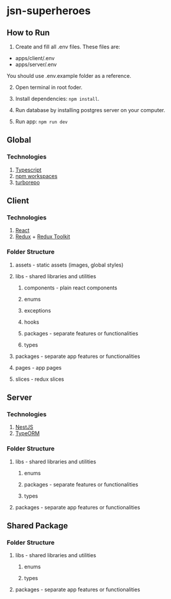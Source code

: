 # jsn-superheroes

## How to Run

1. Create and fill all .env files. These files are:

- apps/client/.env
- apps/server/.env

You should use .env.example folder as a reference.

2. Open terminal in root foder.

3. Install dependencies: `npm install`.

4. Run database by installing postgres server on your computer.

5. Run app: `npm run dev`

## Global

### Technologies

1. [Typescript](https://www.typescriptlang.org/)
2. [npm workspaces](https://docs.npmjs.com/cli/v9/using-npm/workspaces)
3. [turborepo](https://turbo.build/repo/docs)

## Client

### Technologies

1. [React](https://react.dev/)
2. [Redux](https://redux.js.org/) + [Redux Toolkit](https://redux-toolkit.js.org/)

### Folder Structure

1. assets - static assets (images, global styles)
2. libs - shared libraries and utilities

   1. components - plain react components

   2. enums

   3. exceptions

   4. hooks

   5. packages - separate features or functionalities

   6. types

3. packages - separate app features or functionalities
4. pages - app pages
5. slices - redux slices

## Server

### Technologies

1. [NestJS](https://docs.nestjs.com/)
2. [TypeORM](https://typeorm.io/)

### Folder Structure

1. libs - shared libraries and utilities

   1. enums

   2. packages - separate features or functionalities

   3. types

2. packages - separate app features or functionalities

## Shared Package

### Folder Structure

1. libs - shared libraries and utilities

   1. enums

   2. types

2. packages - separate app features or functionalities
